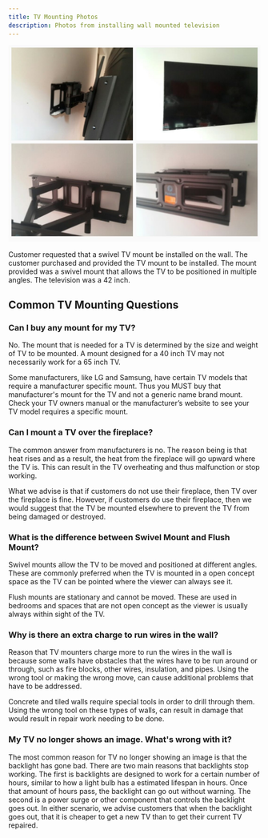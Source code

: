 ```yaml
---
title: TV Mounting Photos
description: Photos from installing wall mounted television
---
```


<p class="text-center">
<img src="/images/tvmounting.jpg" alt="Swivel TV mount installed">
</p>

Customer requested that a swivel TV mount be installed on the wall. The customer 
purchased and provided the TV mount to be installed. The mount provided was a swivel mount that allows
the TV to be positioned in multiple angles. The television was a 42 inch.

## Common TV Mounting Questions

### Can I buy any mount for my TV?

No. The mount that is needed for a TV is determined by the size and weight of TV to 
be mounted. A mount designed for a 40 inch TV may not necessarily work for a 65 inch TV.

Some manufacturers, like 
LG and Samsung, have certain TV models that require a manufacturer specific mount.
Thus you MUST buy that manufacturer's mount 
for the TV and not a generic name brand mount. Check your TV owners manual or the 
manufacturer’s website to see your TV model requires a specific mount.

### Can I mount a TV over the fireplace?

The common answer from manufacturers is no. The reason being is that 
heat rises and as a result, the heat from the 
fireplace will go upward where the TV is. This can result in the TV overheating and thus
malfunction or stop working.

What we advise is that if customers do not use their fireplace, then TV over the fireplace 
is fine. However, if customers do use their fireplace, then we would suggest that the TV
be mounted elsewhere to prevent the TV from being damaged or destroyed.

### What is the difference between Swivel Mount and Flush Mount?

Swivel mounts allow the TV to be moved and positioned at different angles. These are 
commonly preferred when the TV is mounted in a open concept space as the TV can be 
pointed where the viewer can always see it.

Flush mounts are stationary and cannot be moved. These are used in bedrooms and
spaces that are not open concept as the viewer is usually always within sight of the TV.

### Why is there an extra charge to run wires in the wall?

Reason that TV mounters charge more to run the wires in the wall is because some walls have 
obstacles that the wires have to be run around or through, such as fire 
blocks, other wires, insulation, and pipes. Using the wrong tool or making the wrong move, can cause 
additional problems that have to be addressed. 

Concrete and tiled walls require special tools in order to drill through them. Using the wrong tool on 
these types of walls, can result in damage that would result in repair work needing to be done.

### My TV no longer shows an image. What's wrong with it?

The most common reason for TV no longer showing an image is that the backlight has gone bad. There are two 
main reasons that backlights stop working. The first is backlights are 
designed to work for a certain number of hours, similar to how a light bulb has a estimated lifespan in hours. 
Once that amount of hours pass, the backlight can go out without warning. The second is a power surge or other 
component that controls the backlight goes out. In either scenario, we advise customers that when the backlight
goes out, that it is cheaper to get a new TV than to get their current TV repaired.
